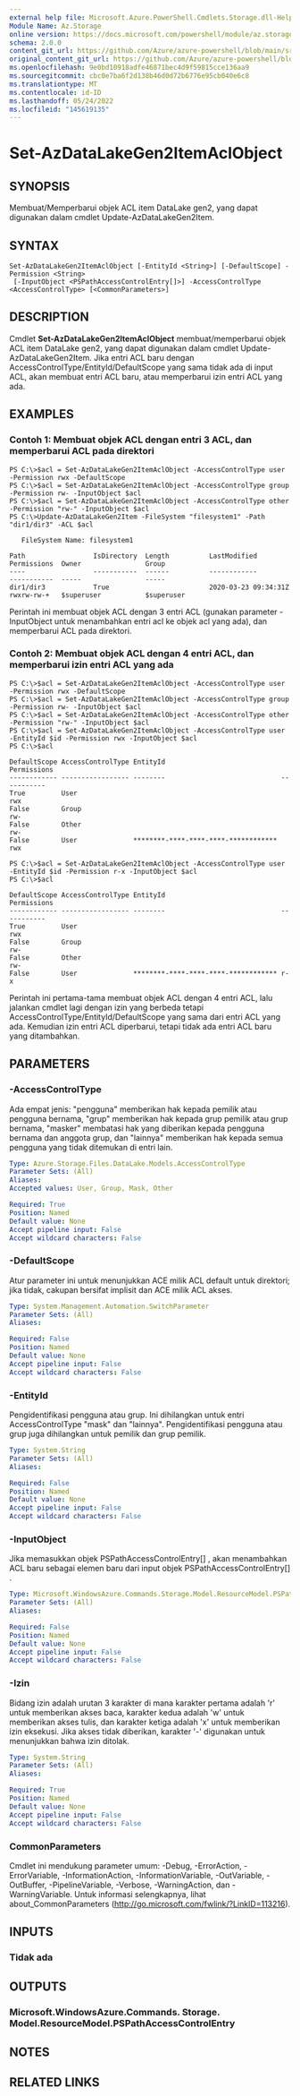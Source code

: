 ```yaml
---
external help file: Microsoft.Azure.PowerShell.Cmdlets.Storage.dll-Help.xml
Module Name: Az.Storage
online version: https://docs.microsoft.com/powershell/module/az.storage/set-azdatalakegen2itemaclobject
schema: 2.0.0
content_git_url: https://github.com/Azure/azure-powershell/blob/main/src/Storage/Storage.Management/help/Set-AzDataLakeGen2ItemAclObject.md
original_content_git_url: https://github.com/Azure/azure-powershell/blob/main/src/Storage/Storage.Management/help/Set-AzDataLakeGen2ItemAclObject.md
ms.openlocfilehash: 9e0bd10918adfe46871bec4d9f59815cce136aa9
ms.sourcegitcommit: cbc0e7ba6f2d138b46d0d72b6776e95cb040e6c8
ms.translationtype: MT
ms.contentlocale: id-ID
ms.lasthandoff: 05/24/2022
ms.locfileid: "145619135"
---
```

# Set-AzDataLakeGen2ItemAclObject

## SYNOPSIS
Membuat/Memperbarui objek ACL item DataLake gen2, yang dapat digunakan dalam cmdlet Update-AzDataLakeGen2Item.

## SYNTAX

```
Set-AzDataLakeGen2ItemAclObject [-EntityId <String>] [-DefaultScope] -Permission <String>
 [-InputObject <PSPathAccessControlEntry[]>] -AccessControlType <AccessControlType> [<CommonParameters>]
```

## DESCRIPTION
Cmdlet **Set-AzDataLakeGen2ItemAclObject** membuat/memperbarui objek ACL item DataLake gen2, yang dapat digunakan dalam cmdlet Update-AzDataLakeGen2Item.
Jika entri ACL baru dengan AccessControlType/EntityId/DefaultScope yang sama tidak ada di input ACL, akan membuat entri ACL baru, atau memperbarui izin entri ACL yang ada.

## EXAMPLES

### Contoh 1: Membuat objek ACL dengan entri 3 ACL, dan memperbarui ACL pada direktori
```
PS C:\>$acl = Set-AzDataLakeGen2ItemAclObject -AccessControlType user -Permission rwx -DefaultScope
PS C:\>$acl = Set-AzDataLakeGen2ItemAclObject -AccessControlType group -Permission rw- -InputObject $acl 
PS C:\>$acl = Set-AzDataLakeGen2ItemAclObject -AccessControlType other -Permission "rw-" -InputObject $acl
PS C:\>Update-AzDataLakeGen2Item -FileSystem "filesystem1" -Path "dir1/dir3" -ACL $acl

   FileSystem Name: filesystem1

Path                 IsDirectory  Length          LastModified         Permissions  Owner                Group               
----                 -----------  ------          ------------         -----------  -----                -----               
dir1/dir3            True                         2020-03-23 09:34:31Z rwxrw-rw-+   $superuser           $superuser
```

Perintah ini membuat objek ACL dengan 3 entri ACL (gunakan parameter -InputObject untuk menambahkan entri acl ke objek acl yang ada), dan memperbarui ACL pada direktori.

### Contoh 2: Membuat objek ACL dengan 4 entri ACL, dan memperbarui izin entri ACL yang ada
```
PS C:\>$acl = Set-AzDataLakeGen2ItemAclObject -AccessControlType user -Permission rwx -DefaultScope
PS C:\>$acl = Set-AzDataLakeGen2ItemAclObject -AccessControlType group -Permission rw- -InputObject $acl 
PS C:\>$acl = Set-AzDataLakeGen2ItemAclObject -AccessControlType other -Permission "rw-" -InputObject $acl
PS C:\>$acl = Set-AzDataLakeGen2ItemAclObject -AccessControlType user -EntityId $id -Permission rwx -InputObject $acl 
PS C:\>$acl

DefaultScope AccessControlType EntityId                             Permissions
------------ ----------------- --------                             -----------
True         User                                                   rwx        
False        Group                                                  rw-        
False        Other                                                  rw-        
False        User              ********-****-****-****-************ rwx        

PS C:\>$acl = Set-AzDataLakeGen2ItemAclObject -AccessControlType user -EntityId $id -Permission r-x -InputObject $acl 
PS C:\>$acl  

DefaultScope AccessControlType EntityId                             Permissions
------------ ----------------- --------                             -----------
True         User                                                   rwx        
False        Group                                                  rw-        
False        Other                                                  rw-        
False        User              ********-****-****-****-************ r-x
```

Perintah ini pertama-tama membuat objek ACL dengan 4 entri ACL, lalu jalankan cmdlet lagi dengan izin yang berbeda tetapi AccessControlType/EntityId/DefaultScope yang sama dari entri ACL yang ada.
Kemudian izin entri ACL diperbarui, tetapi tidak ada entri ACL baru yang ditambahkan.

## PARAMETERS

### -AccessControlType
Ada empat jenis: "pengguna" memberikan hak kepada pemilik atau pengguna bernama, "grup" memberikan hak kepada grup pemilik atau grup bernama, "masker" membatasi hak yang diberikan kepada pengguna bernama dan anggota grup, dan "lainnya" memberikan hak kepada semua pengguna yang tidak ditemukan di entri lain.

```yaml
Type: Azure.Storage.Files.DataLake.Models.AccessControlType
Parameter Sets: (All)
Aliases:
Accepted values: User, Group, Mask, Other

Required: True
Position: Named
Default value: None
Accept pipeline input: False
Accept wildcard characters: False
```

### -DefaultScope
Atur parameter ini untuk menunjukkan ACE milik ACL default untuk direktori; jika tidak, cakupan bersifat implisit dan ACE milik ACL akses.

```yaml
Type: System.Management.Automation.SwitchParameter
Parameter Sets: (All)
Aliases:

Required: False
Position: Named
Default value: None
Accept pipeline input: False
Accept wildcard characters: False
```

### -EntityId
Pengidentifikasi pengguna atau grup.
Ini dihilangkan untuk entri AccessControlType "mask" dan "lainnya".
Pengidentifikasi pengguna atau grup juga dihilangkan untuk pemilik dan grup pemilik.

```yaml
Type: System.String
Parameter Sets: (All)
Aliases:

Required: False
Position: Named
Default value: None
Accept pipeline input: False
Accept wildcard characters: False
```

### -InputObject
Jika memasukkan objek PSPathAccessControlEntry\[\] , akan menambahkan ACL baru sebagai elemen baru dari input objek PSPathAccessControlEntry\[\] .

```yaml
Type: Microsoft.WindowsAzure.Commands.Storage.Model.ResourceModel.PSPathAccessControlEntry[]
Parameter Sets: (All)
Aliases:

Required: False
Position: Named
Default value: None
Accept pipeline input: False
Accept wildcard characters: False
```

### -Izin
Bidang izin adalah urutan 3 karakter di mana karakter pertama adalah 'r' untuk memberikan akses baca, karakter kedua adalah 'w' untuk memberikan akses tulis, dan karakter ketiga adalah 'x' untuk memberikan izin eksekusi.
Jika akses tidak diberikan, karakter '-' digunakan untuk menunjukkan bahwa izin ditolak.

```yaml
Type: System.String
Parameter Sets: (All)
Aliases:

Required: True
Position: Named
Default value: None
Accept pipeline input: False
Accept wildcard characters: False
```

### CommonParameters
Cmdlet ini mendukung parameter umum: -Debug, -ErrorAction, -ErrorVariable, -InformationAction, -InformationVariable, -OutVariable, -OutBuffer, -PipelineVariable, -Verbose, -WarningAction, dan -WarningVariable. Untuk informasi selengkapnya, lihat about_CommonParameters (http://go.microsoft.com/fwlink/?LinkID=113216).

## INPUTS

### Tidak ada

## OUTPUTS

### Microsoft.WindowsAzure.Commands. Storage. Model.ResourceModel.PSPathAccessControlEntry

## NOTES

## RELATED LINKS
